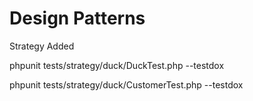 # Design Patterns

Strategy Added

phpunit tests/strategy/duck/DuckTest.php  --testdox

phpunit tests/strategy/duck/CustomerTest.php  --testdox

